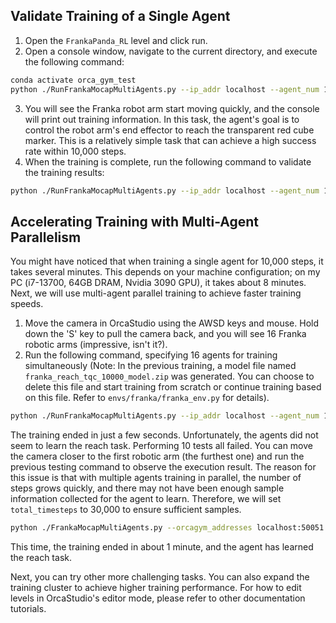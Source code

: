 ## Validate Training of a Single Agent

1. Open the `FrankaPanda_RL` level and click run.
2. Open a console window, navigate to the current directory, and execute the following command:

```bash
conda activate orca_gym_test
python ./RunFrankaMocapMultiAgents.py --ip_addr localhost --agent_num 1 --task reach --model_type tqc --run_mode training --total_timesteps 10000
```
3. You will see the Franka robot arm start moving quickly, and the console will print out training information. In this task, the agent's goal is to control the robot arm's end effector to reach the transparent red cube marker. This is a relatively simple task that can achieve a high success rate within 10,000 steps.
4. When the training is complete, run the following command to validate the training results:

```bash
python ./RunFrankaMocapMultiAgents.py --ip_addr localhost --agent_num 1 --task reach --model_type tqc --run_mode testing --total_timesteps 10000
```

## Accelerating Training with Multi-Agent Parallelism

You might have noticed that when training a single agent for 10,000 steps, it takes several minutes. This depends on your machine configuration; on my PC (i7-13700, 64GB DRAM, Nvidia 3090 GPU), it takes about 8 minutes. Next, we will use multi-agent parallel training to achieve faster training speeds.

1. Move the camera in OrcaStudio using the AWSD keys and mouse. Hold down the 'S' key to pull the camera back, and you will see 16 Franka robotic arms (impressive, isn't it?).
2. Run the following command, specifying 16 agents for training simultaneously (Note: In the previous training, a model file named `franka_reach_tqc_10000_model.zip` was generated. You can choose to delete this file and start training from scratch or continue training based on this file. Refer to `envs/franka/franka_env.py` for details).
```bash
python ./RunFrankaMocapMultiAgents.py --ip_addr localhost --agent_num 16 --task reach --model_type tqc --run_mode training --total_timesteps 10000
```

The training ended in just a few seconds. Unfortunately, the agents did not seem to learn the reach task. Performing 10 tests all failed. You can move the camera closer to the first robotic arm (the furthest one) and run the previous testing command to observe the execution result. The reason for this issue is that with multiple agents training in parallel, the number of steps grows quickly, and there may not have been enough sample information collected for the agent to learn. Therefore, we will set `total_timesteps` to 30,000 to ensure sufficient samples.
```bash
python ./FrankaMocapMultiAgents.py --orcagym_addresses localhost:50051 localhost:50052 localhost:50053 localhost:50054 localhost:50055 localhost:50056 localhost:50057 localhost:50058 localhost:50059 localhost:50060 localhost:50061 localhost:50062 localhost:50063 localhost:50064 localhost:50065 localhost:50066 --agent_num 1 --task reach --model_type tqc --run_mode training --total_timesteps 30000
```
This time, the training ended in about 1 minute, and the agent has learned the reach task.

Next, you can try other more challenging tasks. You can also expand the training cluster to achieve higher training performance. For how to edit levels in OrcaStudio's editor mode, please refer to other documentation tutorials.